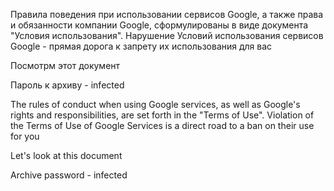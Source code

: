 Правила поведения при использовании сервисов Google, а также права и обязанности компании Google, сформулированы в виде документа "Условия использования". Нарушение Условий использования сервисов Google - прямая дорога к запрету их использования для вас

Посмотрм этот документ

Пароль к архиву - infected

The rules of conduct when using Google services, as well as Google's rights and responsibilities, are set forth in the "Terms of Use". Violation of the Terms of Use of Google Services is a direct road to a ban on their use for you

Let's look at this document

Archive password - infected
